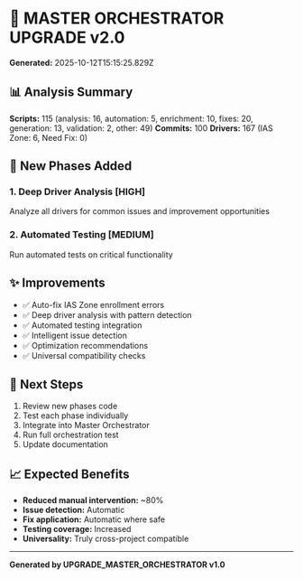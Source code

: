 # 🚀 MASTER ORCHESTRATOR UPGRADE v2.0

**Generated:** 2025-10-12T15:15:25.829Z

## 📊 Analysis Summary

**Scripts:** 115 (analysis: 16, automation: 5, enrichment: 10, fixes: 20, generation: 13, validation: 2, other: 49)
**Commits:** 100
**Drivers:** 167 (IAS Zone: 6, Need Fix: 0)

## 🎯 New Phases Added

### 1. Deep Driver Analysis [HIGH]
Analyze all drivers for common issues and improvement opportunities

### 2. Automated Testing [MEDIUM]
Run automated tests on critical functionality

## ✨ Improvements

- ✅ Auto-fix IAS Zone enrollment errors
- ✅ Deep driver analysis with pattern detection
- ✅ Automated testing integration
- ✅ Intelligent issue detection
- ✅ Optimization recommendations
- ✅ Universal compatibility checks

## 🔄 Next Steps

1. Review new phases code
2. Test each phase individually
3. Integrate into Master Orchestrator
4. Run full orchestration test
5. Update documentation

## 📈 Expected Benefits

- **Reduced manual intervention:** ~80%
- **Issue detection:** Automatic
- **Fix application:** Automatic where safe
- **Testing coverage:** Increased
- **Universality:** Truly cross-project compatible

---

**Generated by UPGRADE_MASTER_ORCHESTRATOR v1.0**
